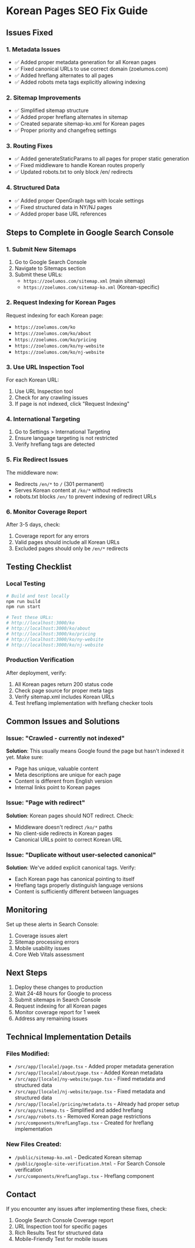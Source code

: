 # Korean Pages SEO Fix Guide

## Issues Fixed

### 1. Metadata Issues
- ✅ Added proper metadata generation for all Korean pages
- ✅ Fixed canonical URLs to use correct domain (zoelumos.com)
- ✅ Added hreflang alternates to all pages
- ✅ Added robots meta tags explicitly allowing indexing

### 2. Sitemap Improvements
- ✅ Simplified sitemap structure
- ✅ Added proper hreflang alternates in sitemap
- ✅ Created separate sitemap-ko.xml for Korean pages
- ✅ Proper priority and changefreq settings

### 3. Routing Fixes
- ✅ Added generateStaticParams to all pages for proper static generation
- ✅ Fixed middleware to handle Korean routes properly
- ✅ Updated robots.txt to only block /en/ redirects

### 4. Structured Data
- ✅ Added proper OpenGraph tags with locale settings
- ✅ Fixed structured data in NY/NJ pages
- ✅ Added proper base URL references

## Steps to Complete in Google Search Console

### 1. Submit New Sitemaps
1. Go to Google Search Console
2. Navigate to Sitemaps section
3. Submit these URLs:
   - `https://zoelumos.com/sitemap.xml` (main sitemap)
   - `https://zoelumos.com/sitemap-ko.xml` (Korean-specific)

### 2. Request Indexing for Korean Pages
Request indexing for each Korean page:
- `https://zoelumos.com/ko`
- `https://zoelumos.com/ko/about`
- `https://zoelumos.com/ko/pricing`
- `https://zoelumos.com/ko/ny-website`
- `https://zoelumos.com/ko/nj-website`

### 3. Use URL Inspection Tool
For each Korean URL:
1. Use URL Inspection tool
2. Check for any crawling issues
3. If page is not indexed, click "Request Indexing"

### 4. International Targeting
1. Go to Settings > International Targeting
2. Ensure language targeting is not restricted
3. Verify hreflang tags are detected

### 5. Fix Redirect Issues
The middleware now:
- Redirects `/en/*` to `/` (301 permanent)
- Serves Korean content at `/ko/*` without redirects
- robots.txt blocks `/en/` to prevent indexing of redirect URLs

### 6. Monitor Coverage Report
After 3-5 days, check:
1. Coverage report for any errors
2. Valid pages should include all Korean URLs
3. Excluded pages should only be `/en/*` redirects

## Testing Checklist

### Local Testing
```bash
# Build and test locally
npm run build
npm run start

# Test these URLs:
# http://localhost:3000/ko
# http://localhost:3000/ko/about
# http://localhost:3000/ko/pricing
# http://localhost:3000/ko/ny-website
# http://localhost:3000/ko/nj-website
```

### Production Verification
After deployment, verify:
1. All Korean pages return 200 status code
2. Check page source for proper meta tags
3. Verify sitemap.xml includes Korean URLs
4. Test hreflang implementation with hreflang checker tools

## Common Issues and Solutions

### Issue: "Crawled - currently not indexed"
**Solution**: This usually means Google found the page but hasn't indexed it yet. Make sure:
- Page has unique, valuable content
- Meta descriptions are unique for each page
- Content is different from English version
- Internal links point to Korean pages

### Issue: "Page with redirect"
**Solution**: Korean pages should NOT redirect. Check:
- Middleware doesn't redirect `/ko/*` paths
- No client-side redirects in Korean pages
- Canonical URLs point to correct Korean URL

### Issue: "Duplicate without user-selected canonical"
**Solution**: We've added explicit canonical tags. Verify:
- Each Korean page has canonical pointing to itself
- Hreflang tags properly distinguish language versions
- Content is sufficiently different between languages

## Monitoring

Set up these alerts in Search Console:
1. Coverage issues alert
2. Sitemap processing errors
3. Mobile usability issues
4. Core Web Vitals assessment

## Next Steps

1. Deploy these changes to production
2. Wait 24-48 hours for Google to process
3. Submit sitemaps in Search Console
4. Request indexing for all Korean pages
5. Monitor coverage report for 1 week
6. Address any remaining issues

## Technical Implementation Details

### Files Modified:
- `/src/app/[locale]/page.tsx` - Added proper metadata generation
- `/src/app/[locale]/about/page.tsx` - Added Korean metadata
- `/src/app/[locale]/ny-website/page.tsx` - Fixed metadata and structured data
- `/src/app/[locale]/nj-website/page.tsx` - Fixed metadata and structured data
- `/src/app/[locale]/pricing/metadata.ts` - Already had proper setup
- `/src/app/sitemap.ts` - Simplified and added hreflang
- `/src/app/robots.ts` - Removed Korean page restrictions
- `/src/components/HrefLangTags.tsx` - Created for hreflang implementation

### New Files Created:
- `/public/sitemap-ko.xml` - Dedicated Korean sitemap
- `/public/google-site-verification.html` - For Search Console verification
- `/src/components/HrefLangTags.tsx` - Hreflang component

## Contact

If you encounter any issues after implementing these fixes, check:
1. Google Search Console Coverage report
2. URL Inspection tool for specific pages
3. Rich Results Test for structured data
4. Mobile-Friendly Test for mobile issues